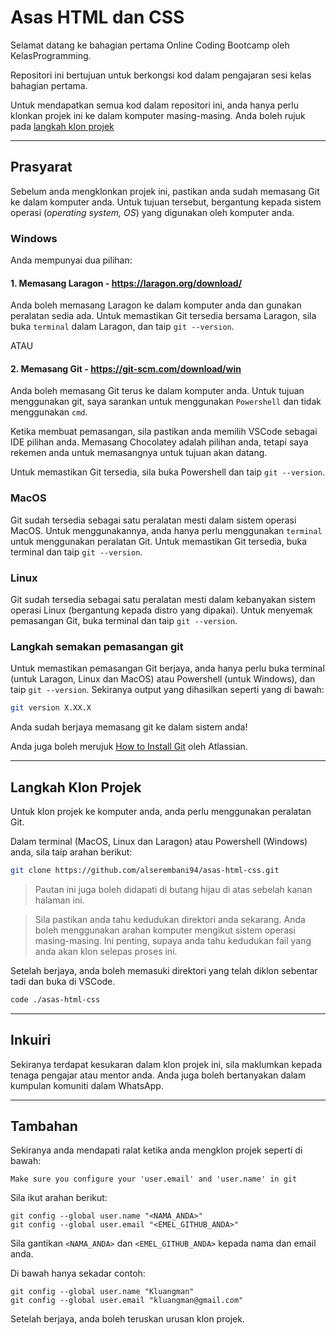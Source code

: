 # Asas HTML dan CSS

Selamat datang ke bahagian pertama Online Coding Bootcamp oleh KelasProgramming.

Repositori ini bertujuan untuk berkongsi kod dalam pengajaran sesi kelas bahagian pertama.

Untuk mendapatkan semua kod dalam repositori ini, anda hanya perlu klonkan projek ini ke dalam komputer masing-masing. Anda boleh rujuk pada [langkah klon projek](#langkah-klon-projek)

---

## Prasyarat

Sebelum anda mengklonkan projek ini, pastikan anda sudah memasang Git ke dalam komputer anda. Untuk tujuan tersebut, bergantung kepada sistem operasi (*operating system, OS*) yang digunakan oleh komputer anda.

### Windows

Anda mempunyai dua pilihan:

#### 1. Memasang Laragon - https://laragon.org/download/
Anda boleh memasang Laragon ke dalam komputer anda dan gunakan peralatan sedia ada. Untuk memastikan Git tersedia bersama Laragon, sila buka `terminal` dalam Laragon, dan taip `git --version`.

ATAU

#### 2. Memasang Git - https://git-scm.com/download/win
Anda boleh memasang Git terus ke dalam komputer anda. Untuk tujuan menggunakan git, saya sarankan untuk menggunakan `Powershell` dan tidak menggunakan `cmd`.

Ketika membuat pemasangan, sila pastikan anda memilih VSCode sebagai IDE pilihan anda. Memasang Chocolatey adalah pilihan anda, tetapi saya rekemen anda untuk memasangnya untuk tujuan akan datang.

Untuk memastikan Git tersedia, sila buka Powershell dan taip `git --version`.

### MacOS

Git sudah tersedia sebagai satu peralatan mesti dalam sistem operasi MacOS. Untuk menggunakannya, anda hanya perlu menggunakan `terminal` untuk menggunakan peralatan Git. Untuk memastikan Git tersedia, buka terminal dan taip `git --version`.

### Linux

Git sudah tersedia sebagai satu peralatan mesti dalam kebanyakan sistem operasi Linux (bergantung kepada distro yang dipakai). Untuk menyemak pemasangan Git, buka terminal dan taip `git --version`.

### Langkah semakan pemasangan git

Untuk memastikan pemasangan Git berjaya, anda hanya perlu buka terminal (untuk Laragon, Linux dan MacOS) atau Powershell (untuk Windows), dan taip `git --version`. Sekiranya output yang dihasilkan seperti yang di bawah:

```bash
git version X.XX.X
```

Anda sudah berjaya memasang git ke dalam sistem anda!

Anda juga boleh merujuk [How to Install Git](https://www.atlassian.com/git/tutorials/install-git) oleh Atlassian.

---

## Langkah Klon Projek

Untuk klon projek ke komputer anda, anda perlu menggunakan peralatan Git.

Dalam terminal (MacOS, Linux dan Laragon) atau Powershell (Windows) anda, sila taip arahan berikut:

```bash
git clone https://github.com/alserembani94/asas-html-css.git
```

> Pautan ini juga boleh didapati di butang hijau di atas sebelah kanan halaman ini.

> Sila pastikan anda tahu kedudukan direktori anda sekarang. Anda boleh menggunakan arahan komputer mengikut sistem operasi masing-masing. Ini penting, supaya anda tahu kedudukan fail yang anda akan klon selepas proses ini.

Setelah berjaya, anda boleh memasuki direktori yang telah diklon sebentar tadi dan buka di VSCode.

```bash
code ./asas-html-css
```

---

## Inkuiri

Sekiranya terdapat kesukaran dalam klon projek ini, sila maklumkan kepada tenaga pengajar atau mentor anda. Anda juga boleh bertanyakan dalam kumpulan komuniti dalam WhatsApp.

---

## Tambahan

Sekiranya anda mendapati ralat ketika anda mengklon projek seperti di bawah:

```
Make sure you configure your 'user.email' and 'user.name' in git
```

Sila ikut arahan berikut:
```
git config --global user.name "<NAMA_ANDA>"
git config --global user.email "<EMEL_GITHUB_ANDA>"
```

Sila gantikan `<NAMA_ANDA>` dan `<EMEL_GITHUB_ANDA>` kepada nama dan email anda.

Di bawah hanya sekadar contoh:
```
git config --global user.name "Kluangman"
git config --global user.email "kluangman@gmail.com"
```

Setelah berjaya, anda boleh teruskan urusan klon projek.